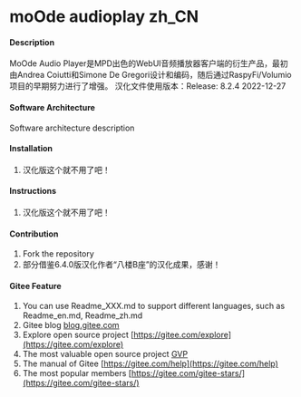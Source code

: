 # moOde audioplay zh_CN

#### Description
MoOde Audio Player是MPD出色的WebUI音频播放器客户端的衍生产品，最初由Andrea Coiutti和Simone De Gregori设计和编码，随后通过RaspyFi/Volumio项目的早期努力进行了增强。
汉化文件使用版本：Release: 8.2.4 2022-12-27

#### Software Architecture
Software architecture description

#### Installation

1.  汉化版这个就不用了吧！

#### Instructions

1.  汉化版这个就不用了吧！


#### Contribution

1.  Fork the repository
2.  部分借鉴6.4.0版汉化作者“八楼B座”的汉化成果，感谢！


#### Gitee Feature

1.  You can use Readme\_XXX.md to support different languages, such as Readme\_en.md, Readme\_zh.md
2.  Gitee blog [blog.gitee.com](https://blog.gitee.com)
3.  Explore open source project [https://gitee.com/explore](https://gitee.com/explore)
4.  The most valuable open source project [GVP](https://gitee.com/gvp)
5.  The manual of Gitee [https://gitee.com/help](https://gitee.com/help)
6.  The most popular members  [https://gitee.com/gitee-stars/](https://gitee.com/gitee-stars/)
